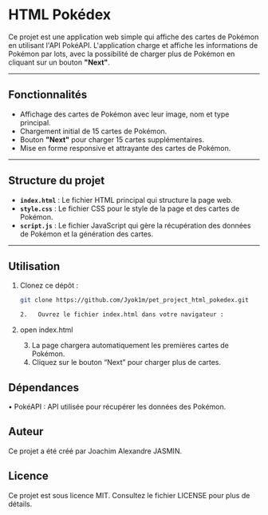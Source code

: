 # HTML Pokédex

Ce projet est une application web simple qui affiche des cartes de Pokémon en utilisant l'API PokéAPI. L'application charge et affiche les informations de Pokémon par lots, avec la possibilité de charger plus de Pokémon en cliquant sur un bouton **"Next"**.

---

## Fonctionnalités

- Affichage des cartes de Pokémon avec leur image, nom et type principal.
- Chargement initial de 15 cartes de Pokémon.
- Bouton **"Next"** pour charger 15 cartes supplémentaires.
- Mise en forme responsive et attrayante des cartes de Pokémon.

---

## Structure du projet

- **`index.html`** : Le fichier HTML principal qui structure la page web.
- **`style.css`** : Le fichier CSS pour le style de la page et des cartes de Pokémon.
- **`script.js`** : Le fichier JavaScript qui gère la récupération des données de Pokémon et la génération des cartes.

---

## Utilisation

1. Clonez ce dépôt :

   ```zsh / bash
   git clone https://github.com/Jyok1m/pet_project_html_pokedex.git

   2.	Ouvrez le fichier index.html dans votre navigateur :
   ```

2. open index.html

   3. La page chargera automatiquement les premières cartes de Pokémon.
   4. Cliquez sur le bouton “Next” pour charger plus de cartes.

## Dépendances

• PokéAPI : API utilisée pour récupérer les données des Pokémon.

## Auteur

Ce projet a été créé par Joachim Alexandre JASMIN.

## Licence

Ce projet est sous licence MIT. Consultez le fichier LICENSE pour plus de détails.
